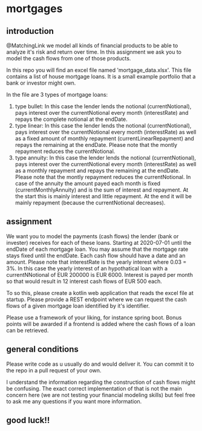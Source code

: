 # mortgages

## introduction
@MatchingLink we model all kinds of financial products to be able to analyze it's risk and return over time.
In this assignment we ask you to model the cash flows from one of those products.

In this repo you will find an excel file named 'mortgage_data.xlsx'. This file contains a list of house mortgage loans. It is a small example portfolio that a bank or investor might own.

In the file are 3 types of mortgage loans:

1. type bullet: In this case the lender lends the notional (currentNotional), pays interest over the currentNotional every month (interestRate) and repays the complete notional at the endDate.
2. type linear: In this case the lender lends the notional (currentNotional), pays interest over the currentNotional every month (interestRate) as well as a fixed amount of monthly repayment (currentLinearRepayment) and repays the remaining at the endDate. Please note that the montly repayment reduces the currentNotional.
3. type annuity: In this case the lender lends the notional (currentNotional), pays interest over the currentNotional every month (interestRate) as well as a monthly repayment and repays the remaining at the endDate. Please note that the montly repayment reduces the currentNotional. In case of the annuity the amount payed each month is fixed (currentMonthlyAnnuity) and is the sum of interest and repayment. At the start this is mainly interest and little repayment. At the end it will be mainly repayment (because the currentNotional decreases).

## assignment
We want you to model the payments (cash flows) the lender (bank or invester) receives for each of these loans. Starting at 2020-07-01 until the endDate of each mortgage loan. You may assume that the mortgage rate stays fixed until the endDate. Each cash flow should have a date and an amount. Please note that interestRate is the yearly interest where 0.03 = 3%. In this case the yearly interest of an hypothatical loan with a currentNNotional of EUR 200000 is EUR 6000. Interest is payed per month so that would result in 12 interest cash flows of EUR 500 each.

To so this, please create a kotlin web application that reads the excel file at startup. Please provide a REST endpoint where we can request the cash flows of a given mortgage loan identified by it's identifier.  

Please use a framework of your liking, for instance spring boot. Bonus points will be awarded if a frontend is added where the cash flows of a loan can be retrieved.

## general conditions
Please write code as u usually do and would deliver it. You can commit it to the repo in a pull request of your own.

I understand the information regarding the construction of cash flows might be confusing. The exact correct implementation of that is not the main concern here (we are not testing your financial modeling skills) but feel free to ask me any questions if you want more information.

## good luck!!

